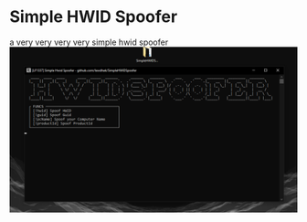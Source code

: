 # Simple HWID Spoofer
a very very very very simple hwid spoofer
![alt text](https://raw.githubusercontent.com/lewdhak/SimpleHWIDSpoofer/main/simpleHwidSpoofer.PNG?raw=true)
